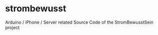 strombewusst
============

Arduino / iPhone / Server related Source Code of the StromBewusstSein project
